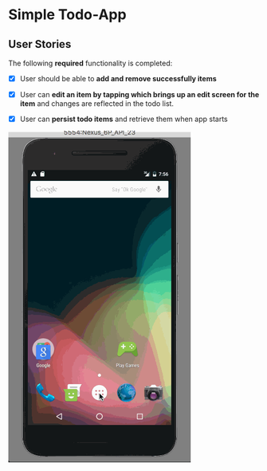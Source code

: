 # Simple Todo-App

## User Stories

The following **required** functionality is completed:

* [x] User should be able to **add and remove successfully items**
* [x] User can **edit an item by tapping which brings up an edit screen for the item** and changes are reflected in the todo list.
* [x] User can **persist todo items** and retrieve them when app starts


![Video Walkthrough](simple_todo_app.gif)

